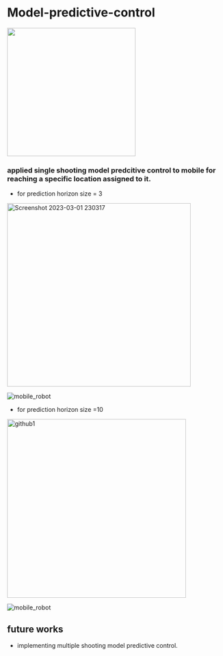 # Model-predictive-control
<img src=https://github.com/yaswanth1701/MPC-For-Mobile-Robots/assets/92177410/f212a9fc-8d11-4bd0-8683-c4718b022cac.png width="300" height="300">


### applied single shooting model predcitive control to mobile for reaching a specific location assigned to it.
- for prediction horizon size = 3


<img width="429" alt="Screenshot 2023-03-01 230317" src="https://user-images.githubusercontent.com/92177410/222219724-c397320f-6d5a-4e5f-b8ed-a6577606b8e5.png">

 ![mobile_robot](https://user-images.githubusercontent.com/92177410/222218746-0033de69-6a81-423a-94c7-8b36a268559d.gif)
 
- for prediction horizon size =10
 <img width="418" alt="github1" src="https://user-images.githubusercontent.com/92177410/222218861-bb4d6a44-5407-42f5-9797-8cae66e775d4.png">


 ![mobile_robot](https://user-images.githubusercontent.com/92177410/222220648-c38eef31-d71c-46b1-9e17-3d74fa1d92cb.gif)


## future works
- implementing multiple shooting model predictive control.

